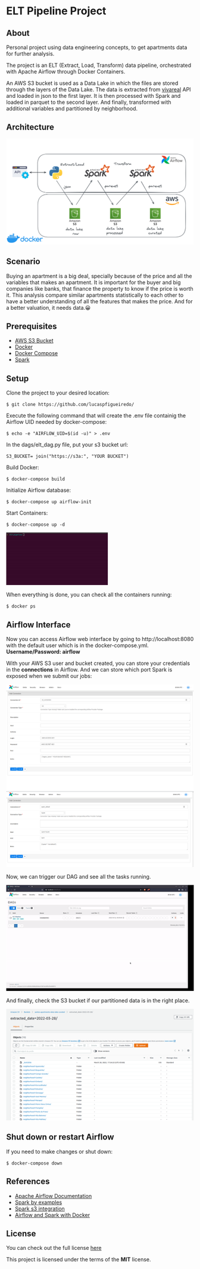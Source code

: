 # ELT Pipeline Project

## About

Personal project using data engineering concepts, to get apartments data for further analysis.

The project is an ELT (Extract, Load, Transform) data pipeline, orchestrated with Apache Airflow through Docker Containers.

An AWS S3 bucket is used as a Data Lake in which the files are stored through the layers of the Data Lake. The data is extracted from [vivareal](https://www.vivareal.com.br/) API and loaded in json to the first layer. It is then processed with Spark and loaded in parquet to the second layer. And finally, transformed with additional variables and partitioned by neighborhood.

## Architecture 

![alt text](/images/diagram.png)

## Scenario

Buying an apartment is a big deal, specially because of the price and all the variables that makes an apartment. It is important for the buyer and big companies like banks, that finance the property to know if the price is worth it. This analysis compare similar apartments statistically to each other to have a better understanding of all the features that makes the price. And for a better valuation, it needs data.:grinning:

## Prerequisites

- [AWS S3 Bucket](https://docs.aws.amazon.com/AmazonS3/latest/userguide/create-bucket-overview.html)
- [Docker](https://docs.docker.com/get-docker/)
- [Docker Compose](https://docs.docker.com/compose/)
- [Spark](https://spark.apache.org/docs/latest/)

## Setup

Clone the project to your desired location:

    $ git clone https://github.com/lucaspfigueiredo/

Execute the following command that will create the .env file containig the Airflow UID needed by docker-compose:

    $ echo -e "AIRFLOW_UID=$(id -u)" > .env

In the dags/elt_dag.py file, put your s3 bucket url:

    S3_BUCKET= join("https://s3a:", "YOUR BUCKET")

Build Docker:

    $ docker-compose build 

Initialize Airflow database:

    $ docker-compose up airflow-init

Start Containers:

    $ docker-compose up -d

![alt text](/images/docker.gif)

When everything is done, you can check all the containers running:

    $ docker ps

## Airflow Interface

Now you can access Airflow web interface by going to http://localhost:8080 with the default user which is in the docker-compose.yml. **Username/Password: airflow**

With your AWS S3 user and bucket created, you can store your credentials in the **connections** in Airflow. And we can store which port Spark is exposed when we submit our jobs:

![alt text](/images/s3-connection.png)
![alt text](/images/spark-connection.png)

Now, we can trigger our DAG and see all the tasks running.

![alt text](/images/airflow.gif)

And finally, check the S3 bucket if our partitioned data is in the right place.

![alt text](/images/s3-bucket.png)

## Shut down or restart Airflow

If you need to make changes or shut down:

    $ docker-compose down

## References 

- [Apache Airflow Documentation](https://airflow.apache.org/docs/apache-airflow/stable/start/docker.html)
- [Spark by examples](https://sparkbyexamples.com/pyspark-tutorial/)
- [Spark s3 integration](https://spark.apache.org/docs/latest/cloud-integration.html)
- [Airflow and Spark with Docker](https://medium.com/data-arena/building-a-spark-and-airflow-development-environment-with-docker-f0b9b625edd8)

## License

You can check out the full license [here](https://github.com/lucaspfigueiredo/elt-pipeline/blob/main/LICENSE)

This project is licensed under the terms of the **MIT** license.